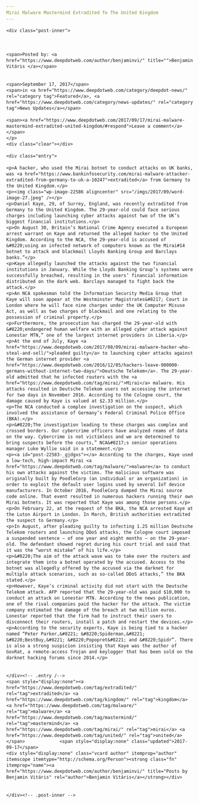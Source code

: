 ```yaml
---
Mirai Malware Mastermind Extradited To The United Kingdom
---
```

<article class="post-listing post-22583 post type-post status-publish format-standard has-post-thumbnail hentry 
 tag-extradited tag-kingdom tag-malware tag-mastermind tag-mirai tag-united">
    
    <div class="post-inner">
    
    
        
    <span>Posted by: <a href="https://www.deepdotweb.com/author/benjaminvi/" title="">Benjamin Vitáris </a></span>
    
    
    <span>September 17, 2017</span>
    <span>in <a href="https://www.deepdotweb.com/category/deepdot-news/" rel="category tag">Featured</a>, <a href="https://www.deepdotweb.com/category/news-updates/" rel="category tag">News Updates</a></span>
    
    <span><a href="https://www.deepdotweb.com/2017/09/17/mirai-malware-mastermind-extradited-united-kingdom/#respond">Leave a comment</a></span>
    </p>
    <div class="clear"></div>
    
    <div class="entry">
    
    <p>A hacker, who used the Mirai botnet to conduct attacks on UK banks, was <a href="https://www.bankinfosecurity.com/mirai-malware-attacker-extradited-from-germany-to-uk-a-10247">extradited</a> from Germany to the United Kingdom.</p>
    <p><img class="wp-image-22586 aligncenter" src="/imgs/2017/09/word-image-27.jpeg" /></p>
    <p>Daniel Kaye, 29, of Surrey, England, was recently extradited from Germany to the United Kingdom. The 29-year-old could face serious charges including launching cyber attacks against two of the UK’s biggest financial institutions.</p>
    <p>On August 30, Britain’s National Crime Agency executed a European arrest warrant on Kaye and returned the alleged hacker to the United Kingdom. According to the NCA, the 29-year-old is accused of &#8220;using an infected network of computers known as the Mirai#14 botnet to attack and blackmail Lloyds Banking Group and Barclays banks.”</p>
    <p>Kaye allegedly launched the attacks against the two financial institutions in January. While the Lloyds Banking Group’s systems were successfully breached, resulting in the users’ financial information distributed on the dark web. Barclays managed to fight back the attack.</p>
    <p>An NCA spokesman told the Information Security Media Group that Kaye will soon appear at the Westminster Magistrates&#8217; Court in London where he will face nine charges under the UK Computer Misuse Act, as well as two charges of blackmail and one relating to the possession of criminal property.</p>
    <p>Furthermore, the prosecution has charged the 29-year-old with &#8220;endangered human welfare with an alleged cyber attack against Lonestar MTN,” one of the largest internet providers in Liberia.</p>
    <p>At the end of July, Kaye <a href="https://www.deepdotweb.com/2017/08/09/mirai-malware-hacker-who-steal-and-sell/">pleaded guilty</a> to launching cyber attacks against the German internet provider <a href="https://www.deepdotweb.com/2016/12/05/hackers-leave-900000-germans-without-internet-two-days/">Deutsche Telekom</a>. The 29-year-old admitted that he infected routers with the <a href="https://www.deepdotweb.com/tag/mirai/">Mirai</a> malware. His attacks resulted in Deutsche Telekom users not accessing the internet for two days in November 2016. According to the Cologne court, the damage caused by Kaye is valued at $2.33 million.</p>
    <p>The NCA conducted a complex investigation on the suspect, which involved the assistance of Germany’s Federal Criminal Police Office (BKA).</p>
    <p>&#8220;The investigation leading to these charges was complex and crossed borders. Our cybercrime officers have analyzed reams of data on the way. Cybercrime is not victimless and we are determined to bring suspects before the courts,” NCA&#8217;s senior operations manager Luke Wyllie said in a statement.</p>
    <p><a id="post-22583-_gjdgxs"></a> According to the charges, Kaye used a low-tech, high-impact Mirai <a href="https://www.deepdotweb.com/tag/malware/">malware</a> to conduct his own attacks against the victims. The malicious software was originally built by PoodleCorp (an individual or an organization) in order to exploit the default user logins used by several IoT device manufacturers. In October 2016, PoodleCorp dumped the Mirai source code online. That event resulted in numerous hackers running their own Mirai botnets. It was reported that Kaye was among those persons.</p>
    <p>On February 22, at the request of the BKA, the NCA arrested Kaye at the Luton Airport in London. In March, British authorities extradited the suspect to Germany.</p>
    <p>In August, after pleading guilty to infecting 1.25 million Deutsche Telekom routers and launching DDoS attacks, the Cologne court imposed a suspended sentence – of one year and eight months – on the 29-year-old. The defendant showed regret during his court trial and said that it was the “worst mistake” of his life.</p>
    <p>&#8220;The aim of the attack wave was to take over the routers and integrate them into a botnet operated by the accused. Access to the botnet was allegedly offered by the accused via the darknet for multiple attack scenarios, such as so-called DDoS attacks,” the BKA stated.</p>
    <p>However, Kaye’s criminal activity did not start with the Deutsche Telekom attack. AFP reported that the 29-year-old was paid $10,000 to conduct an attack on Lonestar MTN. According to the news publication, one of the rival companies paid the hacker for the attack. The victim company estimated the damage of the breach at two million euros. Lonestar reported that the firm had to instruct their users to disconnect their routers, install a patch and restart the devices.</p>
    <p>According to the security experts, Kaye is being tied to a hacker named “Peter Parker,&#8221; &#8220;Spiderman,&#8221; &#8220;BestBuy,&#8221; &#8220;Popopret&#8221; and &#8220;Spidr”. There is also a strong suspicion insisting that Kaye was the author of GovRat, a remote-access Trojan and keylogger that has been sold on the darknet hacking forums since 2014.</p>
    
    
    </div><!-- .entry /-->
    <span style="display:none"><a href="https://www.deepdotweb.com/tag/extradited/" rel="tag">extradited</a> <a href="https://www.deepdotweb.com/tag/kingdom/" rel="tag">kingdom</a> <a href="https://www.deepdotweb.com/tag/malware/" rel="tag">malware</a> <a href="https://www.deepdotweb.com/tag/mastermind/" rel="tag">mastermind</a> <a href="https://www.deepdotweb.com/tag/mirai/" rel="tag">mirai</a> <a href="https://www.deepdotweb.com/tag/united/" rel="tag">united</a></span>				<span style="display:none" class="updated">2017-09-17</span>
    <div style="display:none" class="vcard author" itemprop="author" itemscope itemtype="http://schema.org/Person"><strong class="fn" itemprop="name"><a href="https://www.deepdotweb.com/author/benjaminvi/" title="Posts by Benjamin Vitáris" rel="author">Benjamin Vitáris</a></strong></div>
    
    
    </div><!-- .post-inner -->
</article><!-- .post-listing -->

